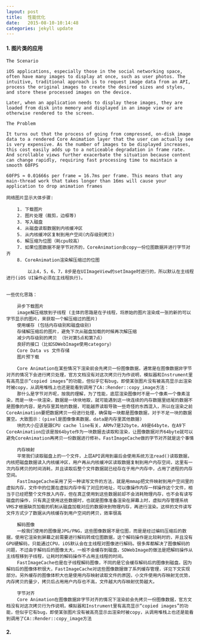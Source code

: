 ```yaml
---
layout: post
title:  性能优化
date:   2015-08-10-10:14:48
categories: jekyll update
---
```


#### 1. 图片类的应用

	The Scenario

	iOS applications, especially those in the social networking space, often have many images to display at once, such as user photos. The intuitive, traditional approach is to request image data from an API, process the original images to create the desired sizes and styles, and store these processed images on the device.

	Later, when an application needs to display these images, they are loaded from disk into memory and displayed in an image view or are otherwise rendered to the screen.

	The Problem

	It turns out that the process of going from compressed, on-disk image data to a rendered Core Animation layer that the user can actually see is very expensive. As the number of images to be displayed increases, this cost easily adds up to a noticeable degradation in frame rate. And scrollable views further exacerbate the situation because content can change rapidly, requiring fast processing time to maintain a smooth 60FPS

	60FPS ≈ 0.01666s per frame = 16.7ms per frame. This means that any main-thread work that takes longer than 16ms will cause your application to drop animation frames

	网络图片显示大体步骤:

		1. 下载图片
		2. 图片处理（裁剪，边框等)
		3. 写入磁盘
		4. 从磁盘读取数据到内核缓冲区
		5. 从内核缓冲区复制到用户空间(内存级别拷贝)
		6. 解压缩为位图（耗cpu较高）
		7. 如果位图数据不是字节对齐的，CoreAnimation会copy一份位图数据并进行字节对齐
		8. CoreAnimation渲染解压缩过的位图
			
			以上4，5，6，7，8步是在UIImageView的setImage时进行的，所以默认在主线程进行(iOS UI操作必须在主线程执行)。


	一些优化思路：

		异步下载图片
		image解压缩放到子线程 (主体的思路是在子线程，将原始的图片渲染成一张的新的可以字节显示的图片，来获取一个解压缩过的图片)
		使用缓存 (包括内存级别和磁盘级别) 
		存储解压缩后的图片，避免下次从磁盘加载的时候再次解压缩
		减少内存级别的拷贝 （针对第5点和第7点）
		良好的接口（比如SDWebImage使用category）
		Core Data vs 文件存储
		图片预下载

		Core Animation在某些情况下渲染前会先拷贝一份图像数据，通常是在图像数据非字节对齐的情况下会进行拷贝处理，官方文档没有对这次拷贝行为作说明，模拟器和Instrument里有高亮显示“copied images”的功能，但似乎它有bug，即使某张图片没有被高亮显示出渲染时被copy，从调用堆栈上也还是能看到调用了CA::Render::copy_image方法：
		那什么是字节对齐呢，按我的理解，为了性能，底层渲染图像时不是一个像素一个像素渲染，而是一块一块渲染，数据是一块块地取，就可能遇到这一块连续的内存数据里结尾的数据不是图像的内容，是内存里其他的数据，可能越界读取导致一些奇怪的东西混入，所以在渲染之前CoreAnimation要把数据拷贝一份进行处理，确保每一块都是图像数据，对于不足一块的数据置空。大致图示：(pixel是图像像素数据，data是内存里其他数据)
		块的大小应该是跟CPU cache line有关，ARMv7是32byte，A9是64byte，在A9下CoreAnimation应该是按64byte作为一块数据去读取和渲染，让图像数据对齐64byte就可以避免CoreAnimation再拷贝一份数据进行修补。FastImageCache做的字节对齐就是这个事情

		内存映射
		平常我们读取磁盘上的一个文件，上层API调用到最后会使用系统方法read()读取数据，内核把磁盘数据读入内核缓冲区，用户再从内核缓冲区读取数据复制到用户内存空间，这里有一次内存拷贝的时间消耗，并且读取后整个文件数据就已经存在于用户内存中，占用了进程的内存空间。
		FastImageCache采用了另一种读写文件的方法，就是用mmap把文件映射到用户空间里的虚拟内存，文件中的位置在虚拟内存中有了对应的地址，可以像操作内存一样操作这个文件，相当于已经把整个文件放入内存，但在真正使用到这些数据前却不会消耗物理内存，也不会有读写磁盘的操作，只有真正使用这些数据时，也就是图像准备渲染在屏幕上时，虚拟内存管理系统VMS才根据缺页加载的机制从磁盘加载对应的数据块到物理内存，再进行渲染。这样的文件读写文件方式少了数据从内核缓存到用户空间的拷贝，效率很高

		解码图像
		一般我们使用的图像是JPG/PNG，这些图像数据不是位图，而是是经过编码压缩后的数据，使用它渲染到屏幕之前需要进行解码转成位图数据，这个解码操作是比较耗时的，并且没有GPU硬解码，只能通过CPU，iOS默认会在主线程对图像进行解码。很多库都解决了图像解码的问题，不过由于解码后的图像太大，一般不会缓存到磁盘，SDWebImage的做法是把解码操作从主线程移到子线程，让耗时的解码操作不占用主线程的时间。
		FastImageCache也是在子线程解码图像，不同的是它会缓存解码后的图像到磁盘。因为解码后的图像体积很大，FastImageCache对这些图像数据做了系列缓存管理，详见下文实现部分。另外缓存的图像体积大也是使用内存映射读取文件的原因，小文件使用内存映射无优势，内存拷贝的量少，拷贝后占用用户内存也不高，文件越大内存映射优势越大。
		
		字节对齐
		Core Animation在图像数据非字节对齐的情况下渲染前会先拷贝一份图像数据，官方文档没有对这次拷贝行为作说明，模拟器和Instrument里有高亮显示“copied images”的功能，但似乎它有bug，即使某张图片没有被高亮显示出渲染时被copy，从调用堆栈上也还是能看到调用了CA::Render::copy_image方法



#### 2. 

[jekyll]:      http://jekyllrb.com
[jekyll-gh]:   https://github.com/jekyll/jekyll
[jekyll-help]: https://github.com/jekyll/jekyll-help
